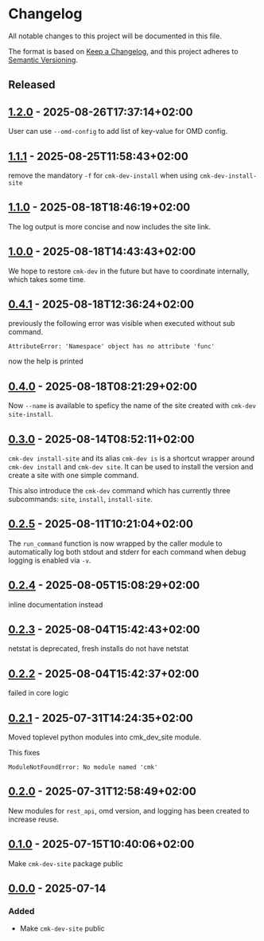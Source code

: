 # Changelog
All notable changes to this project will be documented in this file.

The format is based on [Keep a Changelog](https://keepachangelog.com/en/1.0.0/),
and this project adheres to [Semantic Versioning](https://semver.org/spec/v2.0.0.html).

<!--
## [x.y.z] - yyyy-mm-dd
### Added
### Changed
### Removed
### Fixed
-->
<!--
RegEx for release version from file
r"^\#\# \[\d{1,}[.]\d{1,}[.]\d{1,}\] \- \d{4}\-\d{2}-\d{2}$"
-->

## Released
## [1.2.0] - 2025-08-26T17:37:14+02:00
<!-- meta = {'type': 'feature', 'scope': ['all'], 'affected': ['all']} -->

User can use `--omd-config` to add list of key-value for OMD config.

[1.2.0]: https://review.lan.tribe29.com/gitweb?p=checkmk_dev_tools.git;a=tag;h=refs/tags//1.2.0

## [1.1.1] - 2025-08-25T11:58:43+02:00
<!-- meta = {'type': 'bugfix', 'scope': ['all'], 'affected': ['all']} -->

remove the mandatory `-f` for `cmk-dev-install` when using
`cmk-dev-install-site`

[1.1.1]: https://review.lan.tribe29.com/gitweb?p=checkmk_dev_tools.git;a=tag;h=refs/tags//1.1.1

## [1.1.0] - 2025-08-18T18:46:19+02:00
<!-- meta = {'type': 'feature', 'scope': ['all'], 'affected': ['all']} -->

The log output is more concise and now includes the site link.

[1.1.0]: https://review.lan.tribe29.com/gitweb?p=checkmk_dev_tools.git;a=tag;h=refs/tags//1.1.0

## [1.0.0] - 2025-08-18T14:43:43+02:00
<!-- meta = {'type': 'breaking', 'scope': ['all'], 'affected': ['all']} -->

We hope to restore `cmk-dev` in the future but have to coordinate
internally, which takes some time.

[1.0.0]: https://review.lan.tribe29.com/gitweb?p=checkmk_dev_tools.git;a=tag;h=refs/tags//1.0.0

## [0.4.1] - 2025-08-18T12:36:24+02:00
<!-- meta = {'type': 'bugfix', 'scope': ['all'], 'affected': ['all']} -->

previously the following error was visible when executed without sub command.

```
AttributeError: 'Namespace' object has no attribute 'func'
```

now the help is printed

[0.4.1]: https://review.lan.tribe29.com/gitweb?p=checkmk_dev_tools.git;a=tag;h=refs/tags//0.4.1

## [0.4.0] - 2025-08-18T08:21:29+02:00
<!-- meta = {'type': 'feature', 'scope': ['all'], 'affected': ['all']} -->

Now `--name` is available to speficy the name of the site created with
`cmk-dev site-install`.

[0.4.0]: https://review.lan.tribe29.com/gitweb?p=checkmk_dev_tools.git;a=tag;h=refs/tags//0.4.0

## [0.3.0] - 2025-08-14T08:52:11+02:00
<!-- meta = {'type': 'feature', 'scope': ['all'], 'affected': ['all']} -->

`cmk-dev install-site` and its alias `cmk-dev is` is a shortcut wrapper around
`cmk-dev install` and `cmk-dev site`. It can be used to install the version and
create a site with one simple command.

This also introduce the `cmk-dev` command which has currently three
subcommands: `site`, `install`, `install-site`.

[0.3.0]: https://review.lan.tribe29.com/gitweb?p=checkmk_dev_tools.git;a=tag;h=refs/tags//0.3.0

## [0.2.5] - 2025-08-11T10:21:04+02:00
<!-- meta = {'type': 'bugfix', 'scope': ['all'], 'affected': ['all']} -->

The `run_command` function is now wrapped by the caller module to automatically log both stdout and stderr for each command when debug logging is enabled via `-v`.

[0.2.5]: https://review.lan.tribe29.com/gitweb?p=checkmk_dev_tools.git;a=tag;h=refs/tags//0.2.5

## [0.2.4] - 2025-08-05T15:08:29+02:00
<!-- meta = {'type': 'bugfix', 'scope': ['internal'], 'affected': ['all']} -->

inline documentation instead

[0.2.4]: https://review.lan.tribe29.com/gitweb?p=checkmk_dev_tools.git;a=tag;h=refs/tags//0.2.4

## [0.2.3] - 2025-08-04T15:42:43+02:00
<!-- meta = {'type': 'bugfix', 'scope': ['internal'], 'affected': ['all']} -->

netstat is deprecated, fresh installs do not have netstat

[0.2.3]: https://review.lan.tribe29.com/gitweb?p=checkmk_dev_tools.git;a=tag;h=refs/tags//0.2.3

## [0.2.2] - 2025-08-04T15:42:37+02:00
<!-- meta = {'type': 'bugfix', 'scope': ['internal'], 'affected': ['all']} -->

failed in core logic

[0.2.2]: https://review.lan.tribe29.com/gitweb?p=checkmk_dev_tools.git;a=tag;h=refs/tags//0.2.2

## [0.2.1] - 2025-07-31T14:24:35+02:00
<!-- meta = {'type': 'bugfix', 'scope': ['internal'], 'affected': ['all']} -->

Moved toplevel python modules into cmk_dev_site module.

This fixes

```
ModuleNotFoundError: No module named 'cmk'
```

[0.2.1]: https://review.lan.tribe29.com/gitweb?p=checkmk_dev_tools.git;a=tag;h=refs/tags//0.2.1

## [0.2.0] - 2025-07-31T12:58:49+02:00
<!-- meta = {'type': 'feature', 'scope': ['internal'], 'affected': ['all']} -->

New modules for `rest_api`, omd version, and logging has been created to increase reuse.

[0.2.0]: https://review.lan.tribe29.com/gitweb?p=checkmk_dev_tools.git;a=tag;h=refs/tags//0.2.0

## [0.1.0] - 2025-07-15T10:40:06+02:00
<!-- meta = {'type': 'feature', 'scope': ['all'], 'affected': ['all']} -->

Make `cmk-dev-site` package public

[0.1.0]: https://review.lan.tribe29.com/gitweb?p=checkmk_dev_tools.git;a=tag;h=refs/tags//0.1.0

## [0.0.0] - 2025-07-14
### Added
- Make `cmk-dev-site` public

[0.0.0]: https://review.lan.tribe29.com/gitweb?p=cmk-dev-site.git;a=tag;h=refs/tags/0.0.0
